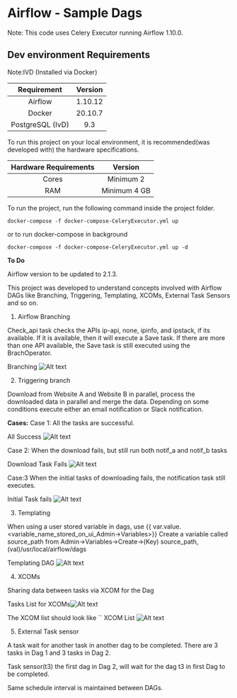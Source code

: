 # Airflow - Sample Dags

Note: This code uses Celery Executor running Airflow 1.10.0.

## Dev environment Requirements
Note:IVD (Installed via Docker)

| Requirement | Version
| :---: | :---: | 
| Airflow  | 1.10.12 |
| Docker  | 20.10.7 |
| PostgreSQL (IvD)  | 9.3 |


To run this project on your local environment, it is recommended(was developed with) the hardware specifications.

| Hardware Requirements | Version
| :---: | :---: | 
| Cores  | Minimum 2 |
| RAM  | Minimum 4 GB |


To run the project, run the following command inside the project folder.

```docker-compose -f docker-compose-CeleryExecutor.yml up```

or to run docker-compose in background

```docker-compose -f docker-compose-CeleryExecutor.yml up -d```


__To Do__

Airflow version to be updated to 2.1.3.

This project was developed to understand concepts involved with Airflow DAGs like Branching, Triggering, Templating, XCOMs, External Task Sensors and so on.

1) Airflow Branching

Check_api task checks the APIs ip-api, none, ipinfo, and ipstack, if its available. If it is available, then it will execute a Save task.
If there are more than one API available, the Save task is still executed using the BrachOperator.

Branching ![Alt text](screenshots/branching.png?raw=true "Airflow Branching of Tasks")

2) Triggering branch

Download from Website A and Website B in parallel, process the downloaded data in parallel and merge the data. Depending on some conditions execute either an email notification or Slack notification.

**Cases:**
Case 1:
All the tasks are successful.

All Success ![Alt text](screenshots/screenshot1.png?raw=true "All Success")

Case 2:
When the download fails, but still run both notif_a and notif_b tasks

Download Task Fails ![Alt text](screenshots/screenshot2.png?raw=true "Download task fails")

Case:3
When the initial tasks of downloading fails, the notification task still executes.

Initial Task fails ![Alt text](screenshots/screenshot3.png?raw=true "Initial Task fails")

3) Templating

When using a user stored variable in dags, use {{ var.value.<variable_name_stored_on_ui_Admin->Variables>}}
Create a variable called source_path from Admin->Variables->Create->(Key) source_path,(val)/usr/local/airflow/dags

Templating DAG ![Alt text](screenshots/screenshot4.png?raw=true "Templating")

4) XCOMs

Sharing data between tasks via XCOM for the Dag

Tasks List for XCOMs![Alt text](screenshots/screenshot6.png?raw=true "Tasks List for XCOM")

The XCOM list should look like
``
XCOM List ![Alt text](screenshots/screenshot5.png?raw=true "XCOM List")

5) External Task sensor

A task wait for another task in another dag to be completed.
There are 3 tasks in Dag 1 and 3 tasks in Dag 2.

Task sensor(t3) the first dag in Dag 2, will wait for the dag t3 in first Dag to be completed.

Same schedule interval is maintained between DAGs.
